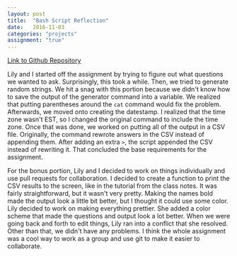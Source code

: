 ```yaml
---
layout: post
title:  "Bash Script Reflection"
date:   2016-11-03
categories: "projects"
assignment: "true"
---
```

[Link to Github Repository](https://github.com/ldinkins/malily-assignment-4)

Lily and I started off the assignment by trying to figure out what questions we wanted to ask. Surprisingly, this took a while. Then, we tried to generate random strings. We hit a snag with this portion because we didn't know how to save the output of the generator command into a variable. We realized that putting parentheses around the `cat` command would fix the problem. Afterwards, we moved onto creating the datestamp. I realized that the time zone wasn't EST, so I changed the original command to include the time zone. Once that was done, we worked on putting all of the output in a CSV file. Originally, the command rewrote answers in the CSV instead of appending them. After adding an extra `>`, the script appended the CSV instead of rewriting it. That concluded the base requirements for the assignment.

For the bonus portion, Lily and I decided to work on things individually and use pull requests for collaboration. I decided to create a function to print the CSV results to the screen, like in the tutorial from the class notes. It was fairly straightforward, but it wasn't very pretty. Making the names bold made the output look a little bit better, but I thought it could use some color. Lily decided to work on making everything prettier. She added a color scheme that made the questions and output look a lot better. When we were going back and forth to edit things, Lily ran into a conflict that she resolved. Other than that, we didn't have any problems. I think the whole assignment was a cool way to work as a group and use git to make it easier to collaborate.
